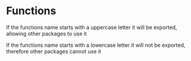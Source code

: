 # Functions

If the functions name starts with a uppercase letter it will be exported,
allowing other packages to use it

If the functions name starts with a lowercase letter it will not be exported,
therefore other packages cannot use it
